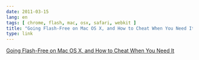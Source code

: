 ```yaml
---
date: 2011-03-15
lang: en
tags: [ chrome, flash, mac, osx, safari, webkit ]
title: "Going Flash-Free on Mac OS X, and How to Cheat When You Need It"
type: link
---
```


[Going Flash-Free on Mac OS X, and How to Cheat When You Need
It](http://daringfireball.net/2010/11/flash_free_and_cheating_with_google_chrome)

